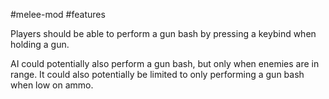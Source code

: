 #melee-mod #features 

Players should be able to perform a gun bash by pressing a keybind when holding a gun.

AI could potentially also perform a gun bash, but only when enemies are in range. It could also potentially be limited to only performing a gun bash when low on ammo.